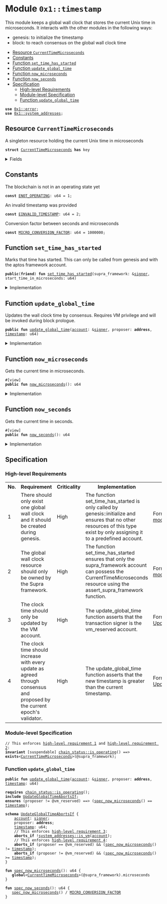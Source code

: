 
<a id="0x1_timestamp"></a>

# Module `0x1::timestamp`

This module keeps a global wall clock that stores the current Unix time in microseconds.
It interacts with the other modules in the following ways:
* genesis: to initialize the timestamp
* block: to reach consensus on the global wall clock time


-  [Resource `CurrentTimeMicroseconds`](#0x1_timestamp_CurrentTimeMicroseconds)
-  [Constants](#@Constants_0)
-  [Function `set_time_has_started`](#0x1_timestamp_set_time_has_started)
-  [Function `update_global_time`](#0x1_timestamp_update_global_time)
-  [Function `now_microseconds`](#0x1_timestamp_now_microseconds)
-  [Function `now_seconds`](#0x1_timestamp_now_seconds)
-  [Specification](#@Specification_1)
    -  [High-level Requirements](#high-level-req)
    -  [Module-level Specification](#module-level-spec)
    -  [Function `update_global_time`](#@Specification_1_update_global_time)


<pre><code><b>use</b> <a href="../../aptos-stdlib/../move-stdlib/doc/error.md#0x1_error">0x1::error</a>;
<b>use</b> <a href="system_addresses.md#0x1_system_addresses">0x1::system_addresses</a>;
</code></pre>



<a id="0x1_timestamp_CurrentTimeMicroseconds"></a>

## Resource `CurrentTimeMicroseconds`

A singleton resource holding the current Unix time in microseconds


<pre><code><b>struct</b> <a href="timestamp.md#0x1_timestamp_CurrentTimeMicroseconds">CurrentTimeMicroseconds</a> <b>has</b> key
</code></pre>



<details>
<summary>Fields</summary>


<dl>
<dt>
<code>microseconds: u64</code>
</dt>
<dd>

</dd>
</dl>


</details>

<a id="@Constants_0"></a>

## Constants


<a id="0x1_timestamp_ENOT_OPERATING"></a>

The blockchain is not in an operating state yet


<pre><code><b>const</b> <a href="timestamp.md#0x1_timestamp_ENOT_OPERATING">ENOT_OPERATING</a>: u64 = 1;
</code></pre>



<a id="0x1_timestamp_EINVALID_TIMESTAMP"></a>

An invalid timestamp was provided


<pre><code><b>const</b> <a href="timestamp.md#0x1_timestamp_EINVALID_TIMESTAMP">EINVALID_TIMESTAMP</a>: u64 = 2;
</code></pre>



<a id="0x1_timestamp_MICRO_CONVERSION_FACTOR"></a>

Conversion factor between seconds and microseconds


<pre><code><b>const</b> <a href="timestamp.md#0x1_timestamp_MICRO_CONVERSION_FACTOR">MICRO_CONVERSION_FACTOR</a>: u64 = 1000000;
</code></pre>



<a id="0x1_timestamp_set_time_has_started"></a>

## Function `set_time_has_started`

Marks that time has started. This can only be called from genesis and with the aptos framework account.


<pre><code><b>public</b>(<b>friend</b>) <b>fun</b> <a href="timestamp.md#0x1_timestamp_set_time_has_started">set_time_has_started</a>(supra_framework: &<a href="../../aptos-stdlib/../move-stdlib/doc/signer.md#0x1_signer">signer</a>, start_time_in_microseconds: u64)
</code></pre>



<details>
<summary>Implementation</summary>


<pre><code><b>public</b>(<b>friend</b>) <b>fun</b> <a href="timestamp.md#0x1_timestamp_set_time_has_started">set_time_has_started</a>(supra_framework: &<a href="../../aptos-stdlib/../move-stdlib/doc/signer.md#0x1_signer">signer</a>, start_time_in_microseconds: u64) {
    <a href="system_addresses.md#0x1_system_addresses_assert_supra_framework">system_addresses::assert_supra_framework</a>(supra_framework);
    <b>let</b> timer = <a href="timestamp.md#0x1_timestamp_CurrentTimeMicroseconds">CurrentTimeMicroseconds</a> { microseconds: start_time_in_microseconds };
    <b>move_to</b>(supra_framework, timer);
}
</code></pre>



</details>

<a id="0x1_timestamp_update_global_time"></a>

## Function `update_global_time`

Updates the wall clock time by consensus. Requires VM privilege and will be invoked during block prologue.


<pre><code><b>public</b> <b>fun</b> <a href="timestamp.md#0x1_timestamp_update_global_time">update_global_time</a>(<a href="account.md#0x1_account">account</a>: &<a href="../../aptos-stdlib/../move-stdlib/doc/signer.md#0x1_signer">signer</a>, proposer: <b>address</b>, <a href="timestamp.md#0x1_timestamp">timestamp</a>: u64)
</code></pre>



<details>
<summary>Implementation</summary>


<pre><code><b>public</b> <b>fun</b> <a href="timestamp.md#0x1_timestamp_update_global_time">update_global_time</a>(
    <a href="account.md#0x1_account">account</a>: &<a href="../../aptos-stdlib/../move-stdlib/doc/signer.md#0x1_signer">signer</a>,
    proposer: <b>address</b>,
    <a href="timestamp.md#0x1_timestamp">timestamp</a>: u64
) <b>acquires</b> <a href="timestamp.md#0x1_timestamp_CurrentTimeMicroseconds">CurrentTimeMicroseconds</a> {
    // Can only be invoked by AptosVM <a href="../../aptos-stdlib/../move-stdlib/doc/signer.md#0x1_signer">signer</a>.
    <a href="system_addresses.md#0x1_system_addresses_assert_vm">system_addresses::assert_vm</a>(<a href="account.md#0x1_account">account</a>);

    <b>let</b> global_timer = <b>borrow_global_mut</b>&lt;<a href="timestamp.md#0x1_timestamp_CurrentTimeMicroseconds">CurrentTimeMicroseconds</a>&gt;(@supra_framework);
    <b>let</b> now = global_timer.microseconds;
    <b>if</b> (proposer == @vm_reserved) {
        // NIL <a href="block.md#0x1_block">block</a> <b>with</b> null <b>address</b> <b>as</b> proposer. Timestamp must be equal.
        <b>assert</b>!(now == <a href="timestamp.md#0x1_timestamp">timestamp</a>, <a href="../../aptos-stdlib/../move-stdlib/doc/error.md#0x1_error_invalid_argument">error::invalid_argument</a>(<a href="timestamp.md#0x1_timestamp_EINVALID_TIMESTAMP">EINVALID_TIMESTAMP</a>));
    } <b>else</b> {
        // Normal <a href="block.md#0x1_block">block</a>. Time must advance
        <b>assert</b>!(now &lt; <a href="timestamp.md#0x1_timestamp">timestamp</a>, <a href="../../aptos-stdlib/../move-stdlib/doc/error.md#0x1_error_invalid_argument">error::invalid_argument</a>(<a href="timestamp.md#0x1_timestamp_EINVALID_TIMESTAMP">EINVALID_TIMESTAMP</a>));
        global_timer.microseconds = <a href="timestamp.md#0x1_timestamp">timestamp</a>;
    };
}
</code></pre>



</details>

<a id="0x1_timestamp_now_microseconds"></a>

## Function `now_microseconds`

Gets the current time in microseconds.


<pre><code>#[view]
<b>public</b> <b>fun</b> <a href="timestamp.md#0x1_timestamp_now_microseconds">now_microseconds</a>(): u64
</code></pre>



<details>
<summary>Implementation</summary>


<pre><code><b>public</b> <b>fun</b> <a href="timestamp.md#0x1_timestamp_now_microseconds">now_microseconds</a>(): u64 <b>acquires</b> <a href="timestamp.md#0x1_timestamp_CurrentTimeMicroseconds">CurrentTimeMicroseconds</a> {
    <b>borrow_global</b>&lt;<a href="timestamp.md#0x1_timestamp_CurrentTimeMicroseconds">CurrentTimeMicroseconds</a>&gt;(@supra_framework).microseconds
}
</code></pre>



</details>

<a id="0x1_timestamp_now_seconds"></a>

## Function `now_seconds`

Gets the current time in seconds.


<pre><code>#[view]
<b>public</b> <b>fun</b> <a href="timestamp.md#0x1_timestamp_now_seconds">now_seconds</a>(): u64
</code></pre>



<details>
<summary>Implementation</summary>


<pre><code><b>public</b> <b>fun</b> <a href="timestamp.md#0x1_timestamp_now_seconds">now_seconds</a>(): u64 <b>acquires</b> <a href="timestamp.md#0x1_timestamp_CurrentTimeMicroseconds">CurrentTimeMicroseconds</a> {
    <a href="timestamp.md#0x1_timestamp_now_microseconds">now_microseconds</a>() / <a href="timestamp.md#0x1_timestamp_MICRO_CONVERSION_FACTOR">MICRO_CONVERSION_FACTOR</a>
}
</code></pre>



</details>

<a id="@Specification_1"></a>

## Specification




<a id="high-level-req"></a>

### High-level Requirements

<table>
<tr>
<th>No.</th><th>Requirement</th><th>Criticality</th><th>Implementation</th><th>Enforcement</th>
</tr>

<tr>
<td>1</td>
<td>There should only exist one global wall clock and it should be created during genesis.</td>
<td>High</td>
<td>The function set_time_has_started is only called by genesis::initialize and ensures that no other resources of this type exist by only assigning it to a predefined account.</td>
<td>Formally verified via <a href="#high-level-req-1">module</a>.</td>
</tr>

<tr>
<td>2</td>
<td>The global wall clock resource should only be owned by the Supra framework.</td>
<td>High</td>
<td>The function set_time_has_started ensures that only the supra_framework account can possess the CurrentTimeMicroseconds resource using the assert_supra_framework function.</td>
<td>Formally verified via <a href="#high-level-req-2">module</a>.</td>
</tr>

<tr>
<td>3</td>
<td>The clock time should only be updated by the VM account.</td>
<td>High</td>
<td>The update_global_time function asserts that the transaction signer is the vm_reserved account.</td>
<td>Formally verified via <a href="#high-level-req-3">UpdateGlobalTimeAbortsIf</a>.</td>
</tr>

<tr>
<td>4</td>
<td>The clock time should increase with every update as agreed through consensus and proposed by the current epoch's validator.</td>
<td>High</td>
<td>The update_global_time function asserts that the new timestamp is greater than the current timestamp.</td>
<td>Formally verified via <a href="#high-level-req-4">UpdateGlobalTimeAbortsIf</a>.</td>
</tr>

</table>




<a id="module-level-spec"></a>

### Module-level Specification


<pre><code>// This enforces <a id="high-level-req-1" href="#high-level-req">high-level requirement 1</a> and <a id="high-level-req-2" href="#high-level-req">high-level requirement 2</a>:
<b>invariant</b> [suspendable] <a href="chain_status.md#0x1_chain_status_is_operating">chain_status::is_operating</a>() ==&gt; <b>exists</b>&lt;<a href="timestamp.md#0x1_timestamp_CurrentTimeMicroseconds">CurrentTimeMicroseconds</a>&gt;(@supra_framework);
</code></pre>



<a id="@Specification_1_update_global_time"></a>

### Function `update_global_time`


<pre><code><b>public</b> <b>fun</b> <a href="timestamp.md#0x1_timestamp_update_global_time">update_global_time</a>(<a href="account.md#0x1_account">account</a>: &<a href="../../aptos-stdlib/../move-stdlib/doc/signer.md#0x1_signer">signer</a>, proposer: <b>address</b>, <a href="timestamp.md#0x1_timestamp">timestamp</a>: u64)
</code></pre>




<pre><code><b>requires</b> <a href="chain_status.md#0x1_chain_status_is_operating">chain_status::is_operating</a>();
<b>include</b> <a href="timestamp.md#0x1_timestamp_UpdateGlobalTimeAbortsIf">UpdateGlobalTimeAbortsIf</a>;
<b>ensures</b> (proposer != @vm_reserved) ==&gt; (<a href="timestamp.md#0x1_timestamp_spec_now_microseconds">spec_now_microseconds</a>() == <a href="timestamp.md#0x1_timestamp">timestamp</a>);
</code></pre>




<a id="0x1_timestamp_UpdateGlobalTimeAbortsIf"></a>


<pre><code><b>schema</b> <a href="timestamp.md#0x1_timestamp_UpdateGlobalTimeAbortsIf">UpdateGlobalTimeAbortsIf</a> {
    <a href="account.md#0x1_account">account</a>: <a href="../../aptos-stdlib/../move-stdlib/doc/signer.md#0x1_signer">signer</a>;
    proposer: <b>address</b>;
    <a href="timestamp.md#0x1_timestamp">timestamp</a>: u64;
    // This enforces <a id="high-level-req-3" href="#high-level-req">high-level requirement 3</a>:
    <b>aborts_if</b> !<a href="system_addresses.md#0x1_system_addresses_is_vm">system_addresses::is_vm</a>(<a href="account.md#0x1_account">account</a>);
    // This enforces <a id="high-level-req-4" href="#high-level-req">high-level requirement 4</a>:
    <b>aborts_if</b> (proposer == @vm_reserved) && (<a href="timestamp.md#0x1_timestamp_spec_now_microseconds">spec_now_microseconds</a>() != <a href="timestamp.md#0x1_timestamp">timestamp</a>);
    <b>aborts_if</b> (proposer != @vm_reserved) && (<a href="timestamp.md#0x1_timestamp_spec_now_microseconds">spec_now_microseconds</a>() &gt;= <a href="timestamp.md#0x1_timestamp">timestamp</a>);
}
</code></pre>




<a id="0x1_timestamp_spec_now_microseconds"></a>


<pre><code><b>fun</b> <a href="timestamp.md#0x1_timestamp_spec_now_microseconds">spec_now_microseconds</a>(): u64 {
   <b>global</b>&lt;<a href="timestamp.md#0x1_timestamp_CurrentTimeMicroseconds">CurrentTimeMicroseconds</a>&gt;(@supra_framework).microseconds
}
</code></pre>




<a id="0x1_timestamp_spec_now_seconds"></a>


<pre><code><b>fun</b> <a href="timestamp.md#0x1_timestamp_spec_now_seconds">spec_now_seconds</a>(): u64 {
   <a href="timestamp.md#0x1_timestamp_spec_now_microseconds">spec_now_microseconds</a>() / <a href="timestamp.md#0x1_timestamp_MICRO_CONVERSION_FACTOR">MICRO_CONVERSION_FACTOR</a>
}
</code></pre>


[move-book]: https://aptos.dev/move/book/SUMMARY
